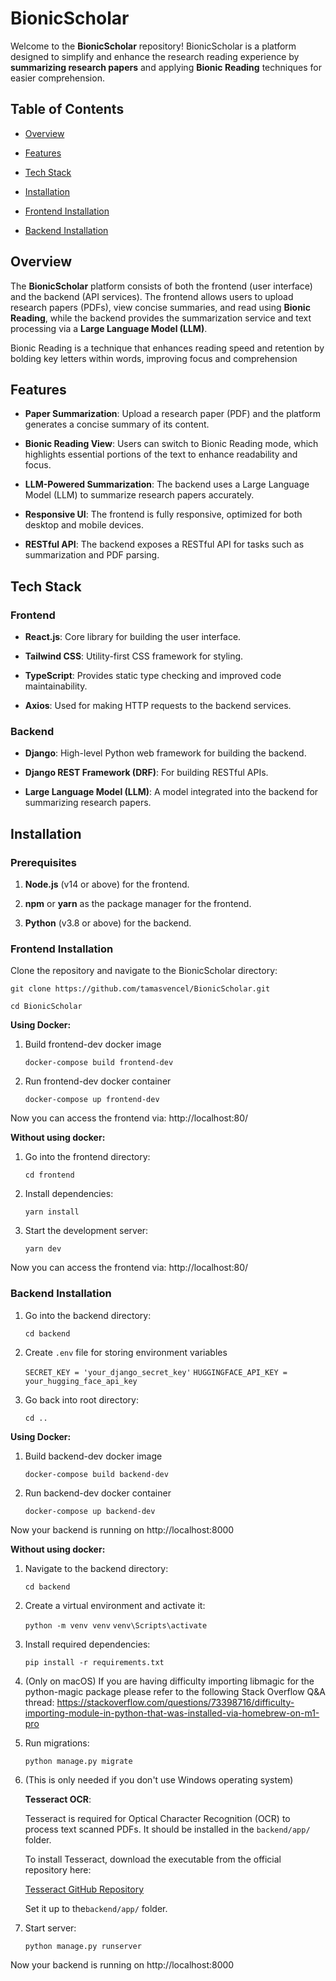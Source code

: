 
# BionicScholar

Welcome to the **BionicScholar** repository! BionicScholar is a platform designed to simplify and enhance the research reading experience by **summarizing research papers** and applying **Bionic Reading** techniques for easier comprehension.

## Table of Contents

- [Overview](#overview)

- [Features](#features)

- [Tech Stack](#tech-stack)

- [Installation](#installation)

- [Frontend Installation](#frontend-installation)

- [Backend Installation](#backend-installation)

## Overview

The **BionicScholar** platform consists of both the frontend (user interface) and the backend (API services). The frontend allows users to upload research papers (PDFs), view concise summaries, and read using **Bionic Reading**, while the backend provides the summarization service and text processing via a **Large Language Model (LLM)**.

Bionic Reading is a technique that enhances reading speed and retention by bolding key letters within words, improving focus and comprehension

## Features

- **Paper Summarization**: Upload a research paper (PDF) and the platform generates a concise summary of its content.

- **Bionic Reading View**: Users can switch to Bionic Reading mode, which highlights essential portions of the text to enhance readability and focus.

- **LLM-Powered Summarization**: The backend uses a Large Language Model (LLM) to summarize research papers accurately.

- **Responsive UI**: The frontend is fully responsive, optimized for both desktop and mobile devices.

- **RESTful API**: The backend exposes a RESTful API for tasks such as summarization and PDF parsing.

## Tech Stack

### Frontend

- **React.js**: Core library for building the user interface.

- **Tailwind CSS**: Utility-first CSS framework for styling.

- **TypeScript**: Provides static type checking and improved code maintainability.

- **Axios**: Used for making HTTP requests to the backend services.

### Backend

- **Django**: High-level Python web framework for building the backend.

- **Django REST Framework (DRF)**: For building RESTful APIs.

- **Large Language Model (LLM)**: A model integrated into the backend for summarizing research papers.

## Installation

### Prerequisites

1.  **Node.js** (v14 or above) for the frontend.

2.  **npm** or **yarn** as the package manager for the frontend.

3.  **Python** (v3.8 or above) for the backend.

### Frontend Installation

Clone the repository and navigate to the BionicScholar directory:

    git clone https://github.com/tamasvencel/BionicScholar.git

    cd BionicScholar

**Using Docker:**

1.  Build frontend-dev docker image

        docker-compose build frontend-dev

2.  Run frontend-dev docker container

        docker-compose up frontend-dev

Now you can access the frontend via: http://localhost:80/

**Without using docker:**

1. Go into the frontend directory:

   `cd frontend`

2. Install dependencies:

   `yarn install`

3. Start the development server:

   `yarn dev`

Now you can access the frontend via: http://localhost:80/

### Backend Installation

1. Go into the backend directory:

   `cd backend`

2. Create `.env` file for storing environment variables

   `SECRET_KEY = 'your_django_secret_key'`
   `HUGGINGFACE_API_KEY = your_hugging_face_api_key`

3. Go back into root directory:

   `cd ..`

**Using Docker:**

1.  Build backend-dev docker image

        docker-compose build backend-dev

2.  Run backend-dev docker container

        docker-compose up backend-dev

Now your backend is running on http://localhost:8000

**Without using docker:**

1. Navigate to the backend directory:

   `cd backend`

2. Create a virtual environment and activate it:

   `python -m venv venv`
   `venv\Scripts\activate`

3. Install required dependencies:

   `pip install -r requirements.txt`

4. (Only on macOS) If you are having difficulty importing libmagic for the python-magic package please refer to the following Stack Overflow Q&A thread:
    https://stackoverflow.com/questions/73398716/difficulty-importing-module-in-python-that-was-installed-via-homebrew-on-m1-pro

5. Run migrations:

   `python manage.py migrate`

6. (This is only needed if you don't use Windows operating system)

   **Tesseract OCR**:

   Tesseract is required for Optical Character Recognition (OCR) to process text scanned PDFs. It should be installed in the `backend/app/` folder.

   To install Tesseract, download the executable from the official repository here:

   [Tesseract GitHub Repository](https://github.com/tesseract-ocr/tesseract)

   Set it up to the`backend/app/` folder.

7. Start server:

   `python manage.py runserver`

Now your backend is running on http://localhost:8000
